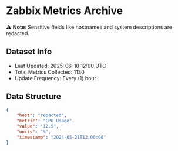 # Zabbix Metrics Archive

⚠️ **Note**: Sensitive fields like hostnames and system descriptions are redacted.

## Dataset Info
- Last Updated: 2025-06-10 12:00 UTC
- Total Metrics Collected: 1130
- Update Frequency: Every (1) hour

## Data Structure
```json
{
    "host": "redacted",
    "metric": "CPU Usage",
    "value": "12.5",
    "units": "%",
    "timestamp": "2024-05-21T12:00:00"
}
```
